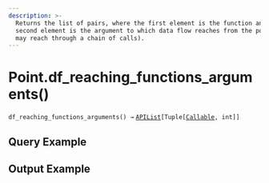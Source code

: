 ```yaml
---
description: >-
  Returns the list of pairs, where the first element is the function and the
  second element is the argument to which data flow reaches from the point (it
  may reach through a chain of calls).
---
```


# Point.df\_reaching\_functions\_arguments()

`df_reaching_functions_arguments() →` [`APIList`](../../iterables/apilist.md)`[Tuple[`[`Callable`](../../callable/)`, int]]`



## Query Example



## Output Example

